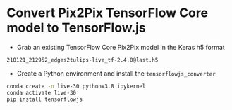 # Convert Pix2Pix TensorFlow Core model to TensorFlow.js

- Grab an existing TensorFlow Core Pix2Pix model in the Keras h5 format

```bash
210121_212952_edges2tulips-live_tf-2.4.0@last.h5
```

- Create a Python environment and install the `tensorflowjs_converter`

```bash
conda create -n live-30 python=3.8 ipykernel
conda activate live-30
pip install tensorflowjs
```